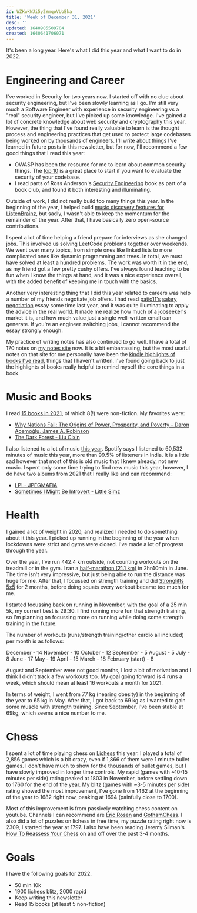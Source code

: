```yaml
---
id: WZKwkWJi5y2YmqoVUoBka
title: 'Week of December 31, 2021'
desc: ''
updated: 1640905509704
created: 1640641706071
---
```


It's been a long year. Here's what I did this year and what I want to do in 2022.

# Engineering and Career

I've worked in Security for two years now. I started off with no clue about security engineering, but I've been slowly learning as I go.
I'm still very much a Software Engineer with experience in security engineering vs a "real" security engineer, but I've picked up
some knowledge. I've gained a lot of concrete knowledge about web security and cryptography this year. However, the thing that I've
found really valuable to learn is the thought process and engineering practices that get used to protect large codebases being worked on by
thousands of engineers. I'll write about things I've learned in future posts in this newsletter, but for now, I'll recommend a few good things that
I read this year:

* OWASP has been the resource for me to learn about common security things. The [top 10](https://owasp.org/Top10/) is a great place to start if you want to evaluate the security of your codebase.
* I read parts of Ross Anderson's [Security Engineering](https://www.amazon.in/Security-Engineering-Building-Dependable-Distributed/dp/1119642787/) book as part of a book club, and found it both interesting and illuminating.

Outside of work, I did not really build too many things this year. In the beginning of the year, I helped build [music discovery features for ListenBrainz](https://twitter.com/ListenBrainz/status/1370075981969555456), but sadly, I wasn't able to keep the momentum for the remainder of the year. After that, I have basically zero open-source contributions.

I spent a lot of time helping a friend prepare for interviews as she changed jobs.
This involved us solving LeetCode problems together over weekends. We went over many topics,
from simple ones like linked lists to more complicated ones like dynamic programming and trees.
In total, we must have solved at least a hundred problems. The work was worth it in the end, as my
friend got a few pretty cushy offers. I've always found teaching to be fun when I know the things at hand,
and it was a nice experience overall, with the added benefit of keeping me in touch with the basics.

Another very interesting thing that I did this year related to careers was help a number of my friends
negotiate job offers. I had read [patio11's](https://twitter.com/patio11) [salary negotiation](https://www.kalzumeus.com/2012/01/23/salary-negotiation/) essay
some time last year, and it was quite illuminating to apply the advice in the real world.
It made me realize how much of a jobseeker's market it is, and how much value just a single well-written email can generate.
If you're an engineer switching jobs, I cannot recommend the essay strongly enough.

My practice of writing notes has also continued to go well. I have a total of 170 notes on [my notes site](https://notes.param.codes) now.
It is a bit embarrassing, but the most useful notes on that site for me personally have been
the [kindle highlights of books I've read](https://notes.param.codes/notes/fa0ae1f5-c7cd-4b13-9a03-efda3ad263bf.html), things that I haven't written.
I've found going back to just the highlights of books really helpful to remind myself the core things in a book.

# Music and Books

I read [15 books in 2021](https://www.goodreads.com/user/year_in_books/2021/21281870), of which 8(!) were non-fiction.
My favorites were:

* [Why Nations Fail: The Origins of Power, Prosperity, and Poverty - Daron Acemoğlu, James A. Robinson](https://www.goodreads.com/book/show/17434641-why-nations-fail)
* [The Dark Forest - Liu Cixin](https://www.goodreads.com/book/show/25680785-the-dark-forest)

I also listened to a lot of music [this year](https://listenbrainz.org/user/iliekcomputers/year-in-music/). Spotify says I listened to 60,532 minutes of music this year, more than 99.5% of listeners in India. It is a little sad however that most of this is old music that I knew already, not new music. I spent only some time trying to find new music this year, however, I do have two albums from 2021 that I really like and can recommend:

* [LP! - JPEGMAFIA](https://open.spotify.com/album/4inXqcdjG79gV4m2mU8dQh)
* [Sometimes I Might Be Introvert - Little Simz](https://open.spotify.com/album/0DBoWQ52XUHtrZQdfAqOVj)

# Health

I gained a lot of weight in 2020, and realized I needed to do something about it this year.
I picked up running in the beginning of the year when lockdowns were strict and gyms were closed. I've made a lot of progress through the year.

Over the year, I've run 442.4 km outside, not counting workouts on the treadmill or in the gym. I ran a [half-marathon (21.1 km)](https://www.strava.com/activities/5417172455/overview) in 2hr40min in June. The time isn't very impressive, but just being able to run the distance was huge for me. After that, I focussed
on strength training and did [Stronglifts 5x5](https://stronglifts.com/5x5/) for 2 months, before doing squats every workout became too much for me.

I started focussing back on running in November, with the goal of a 25 min 5k, my current best is 29:30.
I find running more fun that strength training, so I'm planning on focussing more on running while doing some strength training in the future.


The number of workouts (runs/strength training/other cardio all included) per month is as follows:

December - 14
November - 10
October - 12
September - 5
August - 5
July - 8
June - 17
May - 19
April - 15
March - 18
February (start) - 8

August and September were not good months, I lost a bit of motivation and I think I didn't track a few workouts too.
My goal going forward is 4 runs a week, which should mean at least 16 workouts a month for 2021.

In terms of weight, I went from 77 kg (nearing obesity) in the beginning of the year to 65 kg in May. After that, I
got back to 69 kg as I wanted to gain some muscle with strength training. Since September, I've been stable at 69kg, which
seems a nice number to me.

# Chess

I spent a lot of time playing chess on [Lichess](https://lichess.org) this year. I played a total of 2,856 games which is a bit crazy, even if 1,866 of them were 1 minute bullet games. I don't have much to show for the thousands of bullet games, but I have slowly improved in longer time controls. My rapid (games with ~10-15 minutes per side) rating peaked at 1803 in November, before settling down to 1760 for the end of the year. My blitz (games with ~3-5 minutes per side) rating showed the most improvement, I've gone from 1462 at the beginning of the year to 1682 right now, peaking at 1694 (painfully close to 1700).

Most of this improvement is from passively watching chess content on youtube. Channels I can recommend are [Eric Rosen](https://www.youtube.com/user/RosenChess) and [GothamChess](https://www.youtube.com/c/GothamChess). I also did a lot of puzzles on lichess in free time, my puzzle rating right now is 2309, I started the year at 1797. I also have been reading Jeremy Silman's [How To Reassess Your Chess](https://www.amazon.co.uk/How-Reassess-Your-Chess-Imbalances/dp/1890085138) on and off over the past 3-4 months.

# Goals

I have the following goals for 2022.

* 50 min 10k
* 1900 lichess blitz, 2000 rapid
* Keep writing this newsletter
* Read 15 books (at least 5 non-fiction)
